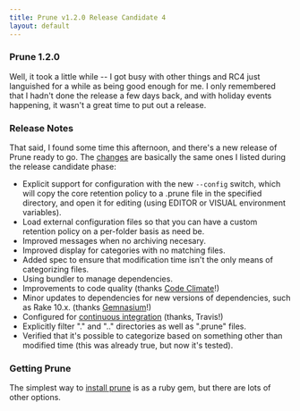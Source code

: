 ```yaml
---
title: Prune v1.2.0 Release Candidate 4
layout: default
---
```


### Prune 1.2.0 ###

Well, it took a little while -- I got busy with other things and RC4 just languished for a while as being good enough for me. I only remembered that I hadn't done the release a few days back, and with holiday events happening, it wasn't a great time to put out a release.

### Release Notes ###

That said, I found some time this afternoon, and there's a new release of Prune ready to go. The [changes](https://github.com/geoffreywiseman/prune/issues?milestone=4&state=closed) are basically the same ones I listed during the release candidate phase:

- Explicit support for configuration with the new `--config` switch, which will copy the core retention policy to a .prune file in the specified directory, and open it for editing (using EDITOR or VISUAL environment variables).
- Load external configuration files so that you can have a custom retention policy on a per-folder basis as need be.
- Improved messages when no archiving necesary.
- Improved display for categories with no matching files.
- Added spec to ensure that modification time isn't the only means of categorizing files.
- Using bundler to manage dependencies.
- Improvements to code quality (thanks [Code Climate](https://codeclimate.com/github/geoffreywiseman/prune)!)
- Minor updates to dependencies for new versions of dependencies, such as Rake 10.x. (thanks [Gemnasium](https://gemnasium.com/geoffreywiseman/prune)!)
- Configured for [continuous integration](https://travis-ci.org/geoffreywiseman/prune) (thanks, Travis!)
- Explicitly filter "." and ".." directories as well as ".prune" files.
- Verified that it's possible to categorize based on something other than modified time (this was already true, but now it's tested).

### Getting Prune ###

The simplest way to [install prune](/prune/install.html) is as a ruby gem, but there are  lots of other options.

